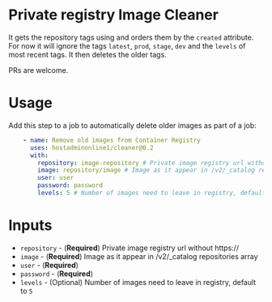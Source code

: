 # Private registry Image Cleaner

It gets the repository tags using and orders them by the `created` attribute. For now it will ignore the tags `latest`, `prod`, `stage`, `dev` and the `levels` of most recent tags. It then deletes the older tags.

PRs are welcome.

# Usage
Add this step to a job to automatically delete older images as part of a job:

```yaml
    - name: Remove old images from Container Registry
      uses: hostadminonline1/cleaner@0.2
      with:
        repository: image-repository # Private image registry url without https://
        image: repository/image # Image as it appear in /v2/_catalog repositories array
        user: user
        password: password
        levels: 5 # Number of images need to leave in registry, default to 5
```

# Inputs
- `repository` - (**Required**) Private image registry url without https://
- `image` - (**Required**) Image as it appear in /v2/_catalog repositories array
- `user` - (**Required**) 
- `password` - (**Required**)
- `levels` - (Optional) Number of images need to leave in registry, default to `5`